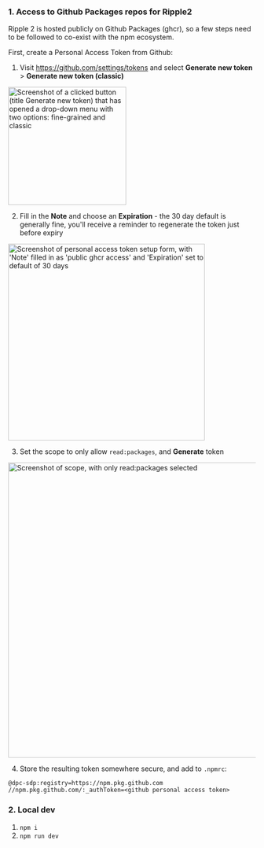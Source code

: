### 1. Access to Github Packages repos for Ripple2

Ripple 2 is hosted publicly on Github Packages (ghcr), so a few steps need to be followed to co-exist with the npm ecosystem.

First, create a Personal Access Token from Github:

1. Visit https://github.com/settings/tokens and select **Generate new token** > **Generate new token (classic)**

<img width="240" src=".github/generate.jpg" alt="Screenshot of a clicked button (title Generate new token) that has opened a drop-down menu with two options: fine-grained and classic"><br>

2. Fill in the **Note** and choose an **Expiration** - the 30 day default is generally fine, you'll receive a reminder to regenerate the token just before expiry

<img width="400" src=".github/token.jpg" alt="Screenshot of personal access token setup form, with 'Note' filled in as 'public ghcr access' and 'Expiration' set to default of 30 days"><br>

3. Set the scope to only allow `read:packages`, and **Generate** token

<img width="600" src=".github/permissions.jpg" alt="Screenshot of scope, with only read:packages selected"><br>

4. Store the resulting token somewhere secure, and add to `.npmrc`:

```
@dpc-sdp:registry=https://npm.pkg.github.com
//npm.pkg.github.com/:_authToken=<github personal access token>
```

### 2. Local dev

1. `npm i`
2. `npm run dev`
